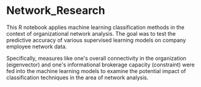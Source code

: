 # Network_Research
This R notebook applies machine learning classification methods in the context of organizational network analysis. The goal was to test the predictive accuracy of various supervised learning models on company employee network data.

Specifically, measures like one's overall connectivity in the organization (eigenvector) and one's informational brokerage capacity (constraint) were fed into the machine learning models to examine the potential impact of classification techniques in the area of network analysis.
